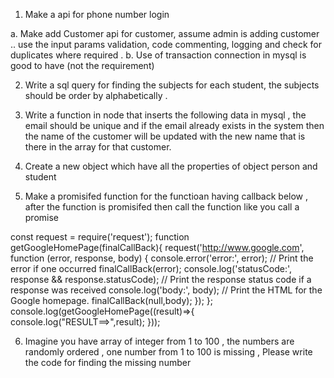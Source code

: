 1. Make a api for phone number login

a. Make add Customer api for customer, assume admin is adding customer ..
use the input params validation, code commenting, logging and check for
duplicates where required .
b. Use of transaction connection in mysql is good to have (not the requirement)

2. Write a sql query for finding the subjects for each student, the subjects should be order by alphabetically .


3. Write a function in node that inserts the following data in mysql , the email should be unique and if the email already exists in the system then the name of the customer will be updated with the new name that is there in the array for that customer.



4. Create a new object which have all the properties of object person and student

5. Make a promisifed function for the functioan having callback below , after the
function is promisifed then call the function like you call a promise

const request = require('request');
function getGoogleHomePage(finalCallBack){
request('http://www.google.com', function (error, response, body) {
console.error('error:', error); // Print the error if one occurred
finalCallBack(error);
console.log('statusCode:', response && response.statusCode); // Print the response status
code if a response was received
console.log('body:', body); // Print the HTML for the Google homepage.
finalCallBack(null,body);
});
};
console.log(getGoogleHomePage((result)=>{
console.log("RESULT==>",result);
}));


6. Imagine you have array of integer from 1 to 100 , the numbers are randomly ordered
, one number from 1 to 100 is missing , Please write the code for finding the missing
number
